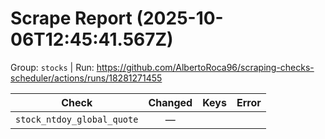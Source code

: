 # Scrape Report (2025-10-06T12:45:41.567Z)

Group: `stocks`  |  Run: https://github.com/AlbertoRoca96/scraping-checks-scheduler/actions/runs/18281271455

| Check | Changed | Keys | Error |
|---|:---:|:--|:--|
| `stock_ntdoy_global_quote` | — |  |  |
